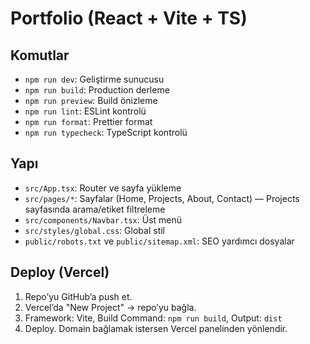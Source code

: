 # Portfolio (React + Vite + TS)

## Komutlar

- `npm run dev`: Geliştirme sunucusu
- `npm run build`: Production derleme
- `npm run preview`: Build önizleme
- `npm run lint`: ESLint kontrolü
- `npm run format`: Prettier format
- `npm run typecheck`: TypeScript kontrolü

## Yapı

- `src/App.tsx`: Router ve sayfa yükleme
- `src/pages/*`: Sayfalar (Home, Projects, About, Contact) — Projects sayfasında arama/etiket filtreleme
- `src/components/Navbar.tsx`: Üst menü
- `src/styles/global.css`: Global stil
- `public/robots.txt` ve `public/sitemap.xml`: SEO yardımcı dosyalar

## Deploy (Vercel)

1. Repo’yu GitHub’a push et.
2. Vercel’da "New Project" → repo’yu bağla.
3. Framework: Vite, Build Command: `npm run build`, Output: `dist`
4. Deploy. Domain bağlamak istersen Vercel panelinden yönlendir.